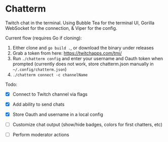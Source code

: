 # Chatterm

Twitch chat in the terminal. Using Bubble Tea for the terminal UI, Gorilla WebSocket for the connection, & Viper for the config.

Current flow (requires Go if cloning):

1. Either clone and `go build .`, or download the binary under releases
2. Grab a token from here: https://twitchapps.com/tmi/
3. Run `./chatterm config` and enter your username and Oauth token when prompted (currently does not work, store chatterm.json manually in `~/.config/chatterm.json`)
4. `./chatterm connect -c channelName`

Todo:

- [x] Connect to Twitch channel via flags
- [x] Add ability to send chats
- [x] Store Oauth and username in a local config
- [ ] Customize chat output (show/hide badges, colors for first chatters, etc)
- [ ] Perform moderator actions


